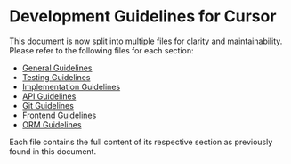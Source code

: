 # Development Guidelines for Cursor

This document is now split into multiple files for clarity and maintainability. Please refer to the following files for each section:

- [General Guidelines](./general_guidelines.md)
- [Testing Guidelines](./testing_guidelines.md)
- [Implementation Guidelines](./implementation_guidelines.md)
- [API Guidelines](./api_guidelines.md)
- [Git Guidelines](./git_guidelines.md)
- [Frontend Guidelines](./frontend_guidelines.md)
- [ORM Guidelines](./orm_guidelines.md)

Each file contains the full content of its respective section as previously found in this document.